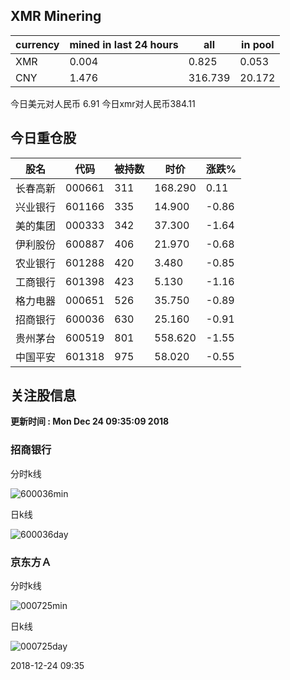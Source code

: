 ## XMR Minering

|currency|mined in last 24 hours|all|in pool|
|---|---|---|---|
|XMR|0.004|0.825|0.053|
|CNY|1.476|316.739|20.172|

今日美元对人民币 6.91	今日xmr对人民币384.11


## 今日重仓股 

|股名|代码|被持数|时价|涨跌%|
|---|---|---|---|---|
|长春高新|000661|311|168.290|0.11|
|兴业银行|601166|335|14.900|-0.86|
|美的集团|000333|342|37.300|-1.64|
|伊利股份|600887|406|21.970|-0.68|
|农业银行|601288|420|3.480|-0.85|
|工商银行|601398|423|5.130|-1.16|
|格力电器|000651|526|35.750|-0.89|
|招商银行|600036|630|25.160|-0.91|
|贵州茅台|600519|801|558.620|-1.55|
|中国平安|601318|975|58.020|-0.55|

## 关注股信息
**更新时间 : Mon Dec 24 09:35:09 2018**
### 招商银行 
分时k线

![600036min](http://image.sinajs.cn/newchart/min/n/sh600036.gif)

日k线

![600036day](http://image.sinajs.cn/newchart/daily/n/sh600036.gif)

### 京东方Ａ 
分时k线

![000725min](http://image.sinajs.cn/newchart/min/n/sz000725.gif)

日k线

![000725day](http://image.sinajs.cn/newchart/daily/n/sz000725.gif)

2018-12-24 09:35